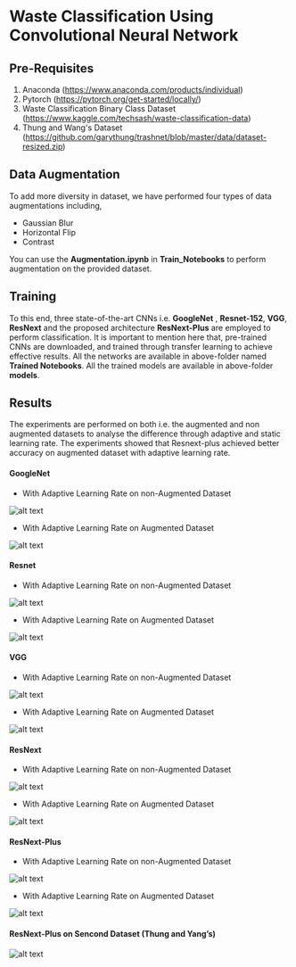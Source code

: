 # Waste Classification Using Convolutional Neural Network

## Pre-Requisites
1. Anaconda (https://www.anaconda.com/products/individual)
2. Pytorch (https://pytorch.org/get-started/locally/)
3. Waste Classification Binary Class Dataset (https://www.kaggle.com/techsash/waste-classification-data)
4. Thung and Wang's Dataset (https://github.com/garythung/trashnet/blob/master/data/dataset-resized.zip)

## Data Augmentation

To add more diversity in dataset, we have performed four types of data augmentations including,

- Gaussian Blur
- Horizontal Flip
- Contrast

You can use the **Augmentation.ipynb** in **Train_Notebooks** to perform augmentation on the provided dataset.

## Training

To this end, three state-of-the-art CNNs i.e. **GoogleNet** , **Resnet-152**, **VGG**, **ResNext** and the proposed architecture **ResNext-Plus** are employed to perform classification. It is important to mention here that, pre-trained CNNs are downloaded, and trained through transfer learning to achieve effective results. All the networks are available in above-folder named **Trained Notebooks**. All the trained models are available in above-folder **models**.

## Results
The experiments are performed on both i.e. the augmented and non augmented datasets to analyse the difference through adaptive and static learning rate. The experiments showed that Resnext-plus achieved better accuracy on augmented dataset with adaptive learning rate.

#### GoogleNet
- With Adaptive Learning Rate on non-Augmented Dataset

![alt text](https://github.com/aatiibutt/waste-classification/blob/main/graph/google-non.PNG?raw=true)

- With Adaptive Learning Rate on Augmented Dataset

![alt text](https://github.com/aatiibutt/waste-classification/blob/main/graph/google-aug.PNG?raw=true)

#### Resnet

- With Adaptive Learning Rate on non-Augmented Dataset

![alt text](https://github.com/aatiibutt/waste-classification/blob/main/graph/res-non.PNG?raw=true)

- With Adaptive Learning Rate on Augmented Dataset

![alt text](https://github.com/aatiibutt/waste-classification/blob/main/graph/res-aug.PNG?raw=true)

#### VGG

- With Adaptive Learning Rate on non-Augmented Dataset

![alt text](https://github.com/aatiibutt/waste-classification/blob/main/graph/vgg-non.PNG?raw=true)

- With Adaptive Learning Rate on Augmented Dataset

![alt text](https://github.com/aatiibutt/waste-classification/blob/main/graph/vgg-aug.PNG?raw=true)

#### ResNext

- With Adaptive Learning Rate on non-Augmented Dataset

![alt text](https://github.com/aatiibutt/waste-classification/blob/main/graph/resnxt-non.PNG?raw=true)

- With Adaptive Learning Rate on Augmented Dataset

![alt text](https://github.com/aatiibutt/waste-classification/blob/main/graph/resnxt-aug.PNG?raw=true)

#### ResNext-Plus

- With Adaptive Learning Rate on non-Augmented Dataset

![alt text](https://github.com/aatiibutt/waste-classification/blob/main/graph/resnxt-non.PNG?raw=true)

- With Adaptive Learning Rate on Augmented Dataset

![alt text](https://github.com/aatiibutt/waste-classification/blob/main/graph/respls-aug.PNG?raw=true)

#### ResNext-Plus on Sencond Dataset (Thung and Yang’s)

![alt text](https://github.com/aatiibutt/waste-classification/blob/main/graph/resnxtpls-seconddata.PNG?raw=true)

